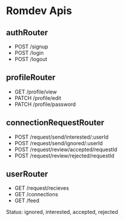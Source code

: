 # Romdev Apis

## authRouter
- POST /signup
- POST /login
- POST /logout

## profileRouter
- GET /profile/view
- PATCH /profile/edit
- PATCH /profile/password

## connectionRequestRouter
- POST /request/send/interested/:userId
- POST /request/send/ignored/:userId
- POST /request/review/accepted/requestId
- POST /request/review/rejected/requestId

## userRouter
- GET /request/recieves
- GET /connections
- GET /feed 

Status: ignored, interested, accepted, rejected